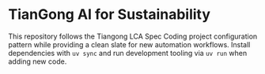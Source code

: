 # TianGong AI for Sustainability

This repository follows the Tiangong LCA Spec Coding project configuration pattern while providing a clean slate for new automation workflows. Install dependencies with `uv sync` and run development tooling via `uv run` when adding new code.
